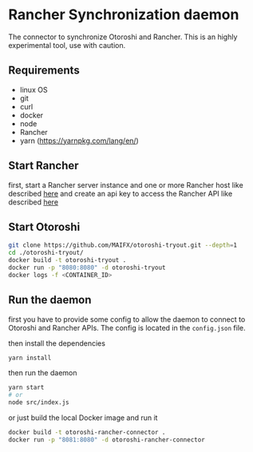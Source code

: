 # Rancher Synchronization daemon

The connector to synchronize Otoroshi and Rancher. This is an highly experimental tool, use with caution.

## Requirements

* linux OS
* git
* curl
* docker
* node
* Rancher
* yarn (https://yarnpkg.com/lang/en/)

## Start Rancher

first, start a Rancher server instance and one or more Rancher host like described [here](http://rancher.com/docs/rancher/v1.6/en/quick-start-guide/)
and create an api key to access the Rancher API like described [here](http://rancher.com/docs/rancher/latest/en/api/v2-beta/)

## Start Otoroshi

```sh
git clone https://github.com/MAIFX/otoroshi-tryout.git --depth=1
cd ./otoroshi-tryout/
docker build -t otoroshi-tryout .
docker run -p "8080:8080" -d otoroshi-tryout
docker logs -f <CONTAINER_ID>
```

## Run the daemon

first you have to provide some config to allow the daemon to connect to Otoroshi and Rancher APIs. The config is located in the `config.json` file.

then install the dependencies

```sh
yarn install
```

then run the daemon

```sh
yarn start
# or
node src/index.js
```

or just build the local Docker image and run it

```sh
docker build -t otoroshi-rancher-connector .
docker run -p "8081:8080" -d otoroshi-rancher-connector 
```
